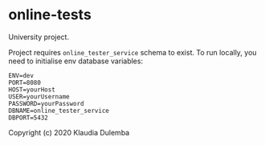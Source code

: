 # online-tests
University project.

Project requires `online_tester_service` schema to exist.
To run locally, you need to initialise env database variables:

    ENV=dev
    PORT=8080
    HOST=yourHost
    USER=yourUsername
    PASSWORD=yourPassword
    DBNAME=online_tester_service
    DBPORT=5432

Copyright (c) 2020 Klaudia Dulemba
